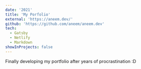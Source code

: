 ```yaml
---
date: '2021'
title: 'My Porfolio'
external: 'https://aneem.dev/'
github: 'https://github.com/aneem/aneem.dev'
tech:
  - Gatsby
  - Netlify
  - Markdown
showInProjects: false
---
```


Finally developing my portfolio after years of procrastination :D
